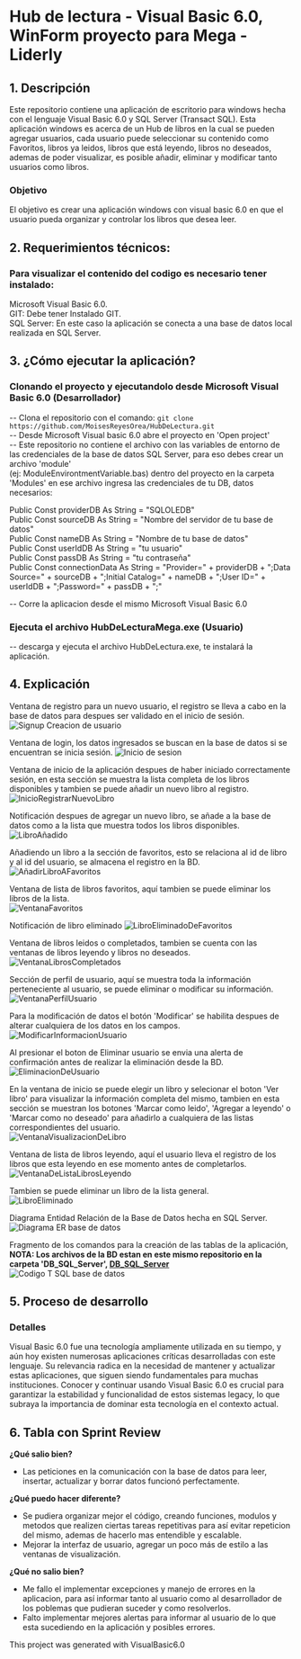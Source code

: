 # Hub de lectura - Visual Basic 6.0, WinForm proyecto para Mega - Liderly

## 1. Descripción
Este repositorio contiene una aplicación de escritorio para windows hecha con el lenguaje Visual Basic 6.0 y SQL Server (Transact SQL). Esta aplicación windows es acerca de un Hub de libros en la cual se pueden agregar usuarios, cada usuario puede seleccionar su contenido como Favoritos, libros ya leidos, libros que está leyendo, libros no deseados, ademas de poder visualizar, es posible añadir, eliminar y modificar tanto usuarios como libros. 

### Objetivo
El objetivo es crear una aplicación windows con visual basic 6.0 en que el usuario pueda organizar y controlar los libros que desea leer.

## 2. Requerimientos técnicos:
### Para visualizar el contenido del codigo es necesario tener instalado:  
Microsoft Visual Basic 6.0.  
GIT: Debe tener Instalado GIT.  
SQL Server: En este caso la aplicación se conecta a una base de datos local realizada en SQL Server.  

## 3. ¿Cómo ejecutar la aplicación?

### Clonando el proyecto y ejecutandolo desde Microsoft Visual Basic 6.0 (Desarrollador)
-- Clona el repositorio con el comando:  ```git clone https://github.com/MoisesReyesOrea/HubDeLectura.git```  
-- Desde Microsoft Visual basic 6.0 abre el proyecto en 'Open project'  
-- Este repositorio no contiene el archivo con las variables de entorno de las credenciales de la base de datos SQL Server, para eso debes crear un archivo 'module'  
(ej: ModuleEnvirontmentVariable.bas) dentro del proyecto en la carpeta 'Modules' en ese archivo ingresa las credenciales de tu DB, datos necesarios:

Public Const providerDB As String = "SQLOLEDB"  
Public Const sourceDB As String = "Nombre del servidor de tu base de datos"  
Public Const nameDB As String = "Nombre de tu base de datos"  
Public Const userIdDB As String = "tu usuario"  
Public Const passDB As String = "tu contraseña"  
Public Const connectionData As String = "Provider=" + providerDB + ";Data Source=" + sourceDB + ";Initial Catalog=" + nameDB + ";User ID=" + userIdDB + ";Password=" + passDB + ";"  

-- Corre la aplicacion desde el mismo Microsoft Visual Basic 6.0  

### Ejecuta el archivo HubDeLecturaMega.exe (Usuario)  
--   descarga y ejecuta el archivo HubDeLectura.exe, te instalará la aplicación.  

## 4. Explicación
Ventana de registro para un nuevo usuario, el registro se lleva a cabo en la base de datos para despues ser validado en el inicio de sesión.  
![Signup Creacion de usuario](https://github.com/user-attachments/assets/81b06a35-aabd-4316-aa8c-def18da732df)  

Ventana de login, los datos ingresados se buscan en la base de datos si se encuentran se inicia sesión.
![Inicio de sesion](https://github.com/user-attachments/assets/24fcbcfb-7d64-4b61-8946-8ef8e53ed531)  

Ventana de inicio de la aplicación despues de haber iniciado correctamente sesión, en esta sección se muestra la lista completa de los libros disponibles y tambien se puede añadir un nuevo libro al registro.
![InicioRegistrarNuevoLibro](https://github.com/user-attachments/assets/60e115df-bd25-4af3-9c7e-0054f14f3444)  

Notificación despues de agregar un nuevo libro, se añade a la base de datos como a la lista que muestra todos los libros disponibles.  
![LibroAñadido](https://github.com/user-attachments/assets/60b35cd4-de34-4e4a-ba59-2d52e58152d6)  

Añadiendo un libro a la sección de favoritos, esto se relaciona al id de libro y al id del usuario, se almacena el registro en la BD.
![AñadirLibroAFavoritos](https://github.com/user-attachments/assets/74b5530e-a986-4720-8678-bf453ec48bb9)

Ventana de lista de libros favoritos, aquí tambien se puede eliminar los libros de la lista.  
![VentanaFavoritos](https://github.com/user-attachments/assets/31649901-2412-4c09-ba85-665dfb73acaa)  

Notificación de libro eliminado
![LibroEliminadoDeFavoritos](https://github.com/user-attachments/assets/51323c9f-c109-4227-a13d-5047448c96aa)  

Ventana de libros leidos o completados, tambien se cuenta con las ventanas de libros leyendo y libros no deseados.
![VentanaLibrosCompletados](https://github.com/user-attachments/assets/2dc8c27a-4118-4ea9-90d5-c5c92a4b07a2)  

Sección de perfil de usuario, aquí se muestra toda la información perteneciente al usuario, se puede eliminar o modificar su información.  
![VentanaPerfilUsuario](https://github.com/user-attachments/assets/fdb9c9cf-5c47-47bb-ad1a-048cc140bde8)  

Para la modificación de datos el botón 'Modificar' se habilita despues de alterar cualquiera de los datos en los campos.  
![ModificarInformacionUsuario](https://github.com/user-attachments/assets/39a49115-4031-4e5e-94ed-350d815b2040)  

Al presionar el boton de Eliminar usuario se envia una alerta de confirmación antes de realizar la eliminación desde la BD.
![EliminacionDeUsuario](https://github.com/user-attachments/assets/0a31dceb-ac90-4cde-86d1-76f3e947ae89)  

En la ventana de inicio se puede elegir un libro y selecionar el boton 'Ver libro' para visualizar la información completa del mismo, tambien en esta sección se muestran los botones 'Marcar como leido', 'Agregar a leyendo' o 'Marcar como no deseado' para añadirlo a cualquiera de las listas correspondientes del usuario.  
![VentanaVisualizacionDeLibro](https://github.com/user-attachments/assets/20b61a35-7f0c-4bc5-87b3-6e70ca5df306)  

Ventana de lista de libros leyendo, aquí el usuario lleva el registro de los libros que esta leyendo en ese momento antes de completarlos.  
![VentanaDeListaLibrosLeyendo](https://github.com/user-attachments/assets/c91ed7e3-1dad-4ad1-b5df-c4c91601026a)

Tambien se puede eliminar un libro de la lista general.  
![LibroEliminado](https://github.com/user-attachments/assets/bc66e363-449d-4e5c-89d2-1d5d194e0171)  

Diagrama Entidad Relación de la Base de Datos hecha en SQL Server.  
![Diagrama ER base de datos](https://github.com/user-attachments/assets/0429a004-5f2d-465f-b3cd-ea7f08e41d2b)  

Fragmento de los comandos para la creación de las tablas de la aplicación, **NOTA: Los archivos de la BD estan en este mismo repositorio en la carpeta 'DB_SQL_Server', [DB_SQL_Server](DB_SQL_Server)**  
![Codigo T SQL base de datos](https://github.com/user-attachments/assets/ecef1d89-f651-4932-8ada-fe688c743818)  

## 5. Proceso de desarrollo

### Detalles
Visual Basic 6.0 fue una tecnología ampliamente utilizada en su tiempo, y aún hoy existen numerosas aplicaciones críticas desarrolladas con este lenguaje. Su relevancia radica en la necesidad de mantener y actualizar estas aplicaciones, que siguen siendo fundamentales para muchas instituciones. Conocer y continuar usando Visual Basic 6.0 es crucial para garantizar la estabilidad y funcionalidad de estos sistemas legacy, lo que subraya la importancia de dominar esta tecnología en el contexto actual.


## 6. Tabla con Sprint Review
**¿Qué salio bien?**  
- Las peticiones en la comunicación con la base de datos para leer, insertar, actualizar y borrar datos funcionó perfectamente.

**¿Qué puedo hacer diferente?**  
- Se pudiera organizar mejor el código, creando funciones, modulos y metodos que realizen ciertas tareas repetitivas para así evitar repeticion del mismo, ademas de hacerlo mas entendible y escalable.
- Mejorar la interfaz de usuario, agregar un poco más de estilo a las ventanas de visualización.

**¿Qué no salio bien?**  
- Me fallo el implementar excepciones y manejo de errores en la aplicacion, para así informar tanto al usuario como al desarrollador de los poblemas que pudieran suceder y como resolverlos.
- Falto implementar mejores alertas para informar al usuario de lo que esta sucediendo en la aplicación y posibles errores.



This project was generated with VisualBasic6.0
